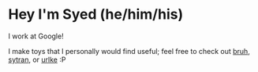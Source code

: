 # Hey I'm Syed (he/him/his) 

I work at Google!

I make toys that I personally would find useful; feel free to check out [bruh](https://github.com/SyedAbuTalib/bruh), [sytran](https://github.com/SyedAbuTalib/sytran), or [urlke](https://github.com/SyedAbuTalib/urlke) :P
